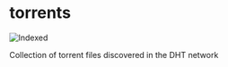 torrents 
========
![Indexed](https://img.shields.io/badge/indexed-97097-blue)

Collection of torrent files discovered in the DHT network
